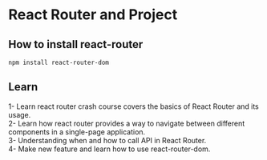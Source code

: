 # React Router and Project

## How to install react-router

    npm install react-router-dom

## Learn

1- Learn react router crash course covers the basics of React Router and its usage.<br/>
2- Learn how react router provides a way to navigate between different components in a single-page application.<br/>
3- Understanding when and how to call API in React Router.<br/>
4- Make new feature and learn how to use react-router-dom.<br/>

